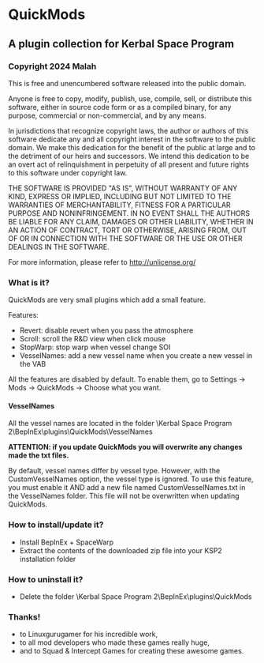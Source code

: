 ﻿# QuickMods
## A plugin collection for Kerbal Space Program
### Copyright 2024 Malah

This is free and unencumbered software released into the public domain.

Anyone is free to copy, modify, publish, use, compile, sell, or
distribute this software, either in source code form or as a compiled
binary, for any purpose, commercial or non-commercial, and by any
means.

In jurisdictions that recognize copyright laws, the author or authors
of this software dedicate any and all copyright interest in the
software to the public domain. We make this dedication for the benefit
of the public at large and to the detriment of our heirs and
successors. We intend this dedication to be an overt act of
relinquishment in perpetuity of all present and future rights to this
software under copyright law.

THE SOFTWARE IS PROVIDED "AS IS", WITHOUT WARRANTY OF ANY KIND,
EXPRESS OR IMPLIED, INCLUDING BUT NOT LIMITED TO THE WARRANTIES OF
MERCHANTABILITY, FITNESS FOR A PARTICULAR PURPOSE AND NONINFRINGEMENT.
IN NO EVENT SHALL THE AUTHORS BE LIABLE FOR ANY CLAIM, DAMAGES OR
OTHER LIABILITY, WHETHER IN AN ACTION OF CONTRACT, TORT OR OTHERWISE,
ARISING FROM, OUT OF OR IN CONNECTION WITH THE SOFTWARE OR THE USE OR
OTHER DEALINGS IN THE SOFTWARE.

For more information, please refer to <http://unlicense.org/>

### What is it?

QuickMods are very small plugins which add a small feature.

Features: 
* Revert: disable revert when you pass the atmosphere
* Scroll: scroll the R&D view when click mouse
* StopWarp: stop warp when vessel change SOI
* VesselNames: add a new vessel name when you create a new vessel in the VAB

All the features are disabled by default.
To enable them, go to Settings -> Mods -> QuickMods -> Choose what you want.

#### VesselNames

All the vessel names are located in the folder <your installation path>\Kerbal Space Program 2\BepInEx\plugins\QuickMods\VesselNames

**ATTENTION: if you update QuickMods you will overwrite any changes made the txt files.**

By default, vessel names differ by vessel type. However, with the CustomVesselNames option, the vessel type is ignored.
To use this feature, you must enable it AND add a new file named CustomVesselNames.txt in the VesselNames folder. This file will not be overwritten when updating QuickMods.

### How to install/update it?

* Install BepInEx + SpaceWarp
* Extract the contents of the downloaded zip file into your KSP2 installation folder

### How to uninstall it?

* Delete the folder <your installation path>\Kerbal Space Program 2\BepInEx\plugins\QuickMods

### Thanks!

* to Linuxgurugamer for his incredible work,
* to all mod developers who made these games really huge,
* and to Squad & Intercept Games for creating these awesome games.
